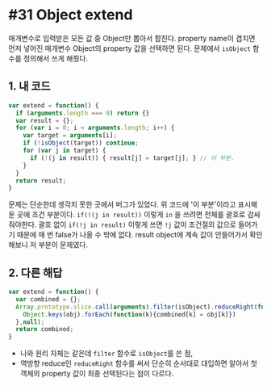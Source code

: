 # #31 Object extend

매개변수로 입력받은 모든 값 중 Object만 뽑아서 합친다. property name이 겹치면 먼저 넣어진 매개변수 Object의 property 값을 선택하면 된다. 문제에서 `isObject` 함수를 정의해서 쓰게 해줬다.

## 1. 내 코드

```js
var extend = function() {
  if (arguments.length === 0) return {}
  var result = {};
  for (var i = 0; i < arguments.length; i++) {
    var target = arguments[i];
    if (!isObject(target)) continue;
    for (var j in target) {
      if (!(j in result)) { result[j] = target[j]; } // 이 부분.
    }
  }
  return result;
}
```

문제는 단순한데 생각치 못한 곳에서 버그가 있었다. 위 코드에 '이 부분'이라고 표시해둔 곳에 조건 부분이다. `if(!(j in result))` 이렇게 `in` 을 쓰려면 전체를 괄호로 감싸줘야한다. 괄호 없이 `if(!j in result)` 이렇게 쓰면 `!j` 값이 조건절의 값으로 들어가기 때문에 매 번 false가 나올 수 밖에 없다. result object에 계속 값이 안들어가서 확인해보니 저 부분이 문제였다.

## 2. 다른 해답

```js
var extend = function() {
  var combined = {};
  Array.prototype.slice.call(arguments).filter(isObject).reduceRight(function(i,obj){
    Object.keys(obj).forEach(function(k){combined[k] = obj[k]})
  },null);
  return combined;
}
```

- 나와 원리 자체는 같은데 `filter` 함수로 `isObject`를 쓴 점,
- 역방향 reduce인 `reduceRight` 함수를 써서 단순히 순서대로 대입하면 알아서 첫 객체의 property 값이 최종 선택된다는 점이 다르다.
